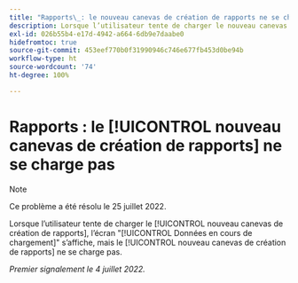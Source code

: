 ```yaml
---
title: "Rapports\_: le nouveau canevas de création de rapports ne se charge pas"
description: Lorsque l’utilisateur tente de charger le nouveau canevas de création de rapports, l’écran Données en cours de chargement s’affiche, mais le nouveau canevas de création de rapports ne se charge pas.
exl-id: 026b55b4-e17d-4942-a664-6db9e7daabe0
hidefromtoc: true
source-git-commit: 453eef770b0f31990946c746e677fb453d0be94b
workflow-type: ht
source-wordcount: '74'
ht-degree: 100%

---
```


# Rapports : le [!UICONTROL nouveau canevas de création de rapports] ne se charge pas

>[!NOTE]
>
>Ce problème a été résolu le 25 juillet 2022.

Lorsque l’utilisateur tente de charger le [!UICONTROL nouveau canevas de création de rapports], l’écran &quot;[!UICONTROL Données en cours de chargement]&quot; s’affiche, mais le [!UICONTROL nouveau canevas de création de rapports] ne se charge pas.

_Premier signalement le 4 juillet 2022._
